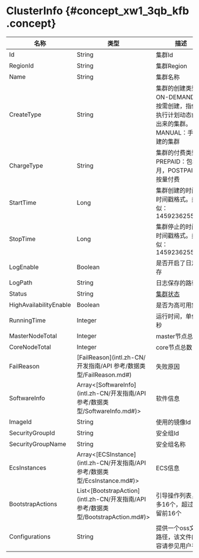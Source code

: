 # ClusterInfo {#concept_xw1_3qb_kfb .concept}

|名称|类型|描述|
|--|--|--|
|Id|String|集群Id|
|RegionId|String|集群Region|
|Name|String|集群名称|
|CreateType|String|集群的创建类型，ON-DEMAND：按需创建，指使用执行计划动态创建出来的集群。MANUAL：手动创建的集群|
|ChargeType|String|集群的付费类型。PREPAID：包年包月，POSTPAID：按量付费|
|StartTime|Long|集群创建的时间，时间戳格式。类似：1459236255438|
|StopTime|Long|集群停止的时间，时间戳格式。类似：1459236255438|
|LogEnable|Boolean|是否开启了日志保存|
|LogPath|String|日志保存的路径|
|Status|String|[集群状态](../../../../intl.zh-CN/常见问题/附录/状态表.md#)|
|HighAvailabilityEnable|Boolean|是否为高可用集群|
|RunningTime|Integer|运行时间，单位：秒|
|MasterNodeTotal|Integer|master节点总数|
|CoreNodeTotal|Integer|core节点总数|
|FailReason|[FailReason](intl.zh-CN/开发指南/API 参考/数据类型/FailReason.md#)|失败原因|
|SoftwareInfo|Array<[SoftwareInfo](intl.zh-CN/开发指南/API 参考/数据类型/SoftwareInfo.md#)\>|软件信息|
|ImageId|String|使用的镜像Id|
|SecurityGroupId|String|安全组Id|
|SecurityGroupName|String|安全组名称|
|EcsInstances|Array<[ECSInstance](intl.zh-CN/开发指南/API 参考/数据类型/EcsInstance.md#)\>|ECS信息|
|BootstrapActions|List<[BootstrapAction](intl.zh-CN/开发指南/API 参考/数据类型/BootstrapAction.md#)\>|引导操作列表，最多16个，超过只保留前16个|
|Configurations|String|提供一个oss文件路径，该文件的内容请参见用户手册|

